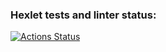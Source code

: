 ### Hexlet tests and linter status:
[![Actions Status](https://github.com/bugaga427/python-project-lvl2/workflows/hexlet-check/badge.svg)](https://github.com/bugaga427/python-project-lvl2/actions)